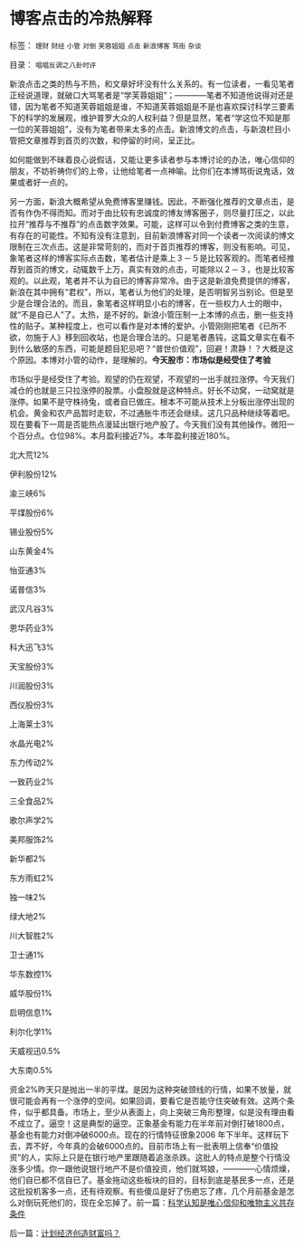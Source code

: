 # 博客点击的冷热解释

标签： `理财` `财经` `小管` `对倒` `芙蓉姐姐` `点击` `新浪博客` `骂街` `杂谈` 

目录： `唱唱反调之八卦时评`

新浪点击之类的热与不热，和文章好坏没有什么关系的。有一位读者，一看见笔者正经说道理，就破口大骂笔者是“学芙蓉姐姐”；————笔者不知道他说得对还是错，因为笔者不知道芙蓉姐姐是谁，不知道芙蓉姐姐是不是也喜欢探讨科学三要素下的科学的发展观，维护普罗大众的人权利益？但是显然，笔者“学这位不知是那一位的芙蓉姐姐”，没有为笔者带来太多的点击。新浪博文的点击，与新浪栏目小管把文章推荐到首页的次数，和停留的时间，呈正比。

如何能做到不昧着良心说假话，又能让更多读者参与本博讨论的办法，唯心信仰的朋友，不妨祈祷你们的上帝，让他给笔者一点神喻。比你们在本博骂街说鬼话，效果或者好一点的。

另一方面，新浪大概希望从免费博客里赚钱。因此，不断强化推荐的文章点击，是否有作伪不得而知。而对于由比较有忠诚度的博友博客圈子，则尽量打压之，以此拉开“推荐与不推荐”的点击数字效果。可能，这样可以令到付费博客之类的生意，有存在的可能性。不知有没有注意到，目前新浪博客对同一个读者一次阅读的博文限制在三次点击。这是非常苛刻的，而对于首页推荐的博客，则没有影响。可见，象笔者这样的博客实际点击数，笔者估计是乘上３－５是比较客观的。而笔者经推荐到首页的博文，动辄数千上万，真实有效的点击，可能除以２－３，也是比较客观的。以此观，笔者并不认为自已的博客非常冷。由于这是新浪免费提供的博客，新浪在其中拥有“君权”，所以，笔者认为他们的处理，是否明智另当别论。但是至少是合理合法的。而且，象笔者这样明显小右的博客，在一些权力人士的眼中，就“不是自已人”了。太热，是不好的。新浪小管压制一上本博的点击，删一些支持性的贴子。某种程度上，也可以看作是对本博的爱护。小管刚刚把笔者《已所不欲，勿施于人》移到回收站，也是合理合法的。只是笔者愚钝，这篇文章实在看不到什么敏感的东西，可能是题目犯忌吧？“普世价值观”，回避！肃静！？大概是这个原因。本博对小管的动作，是理解的。**今天股市：市场似是经受住了考验**

市场似乎是经受住了考验。观望的仍在观望，不观望的一出手就拉涨停。今天我们减仓的也就是三只拉涨停的股票。小盘股就是这种特点。好长不动窝，一动窝就是涨停。如果不是守株待兔，或者自已做庄。根本不可能从技术上分板出涨停出现的机会。黄金和农产品暂时走软，不过通胀牛市还会继续。这几只品种继续等着吧。现在要看下一周是否能热点漫延出银行地产股了。今天我们没有其他操作。微阳一个百分点。仓位98%。本月盈利接近7%。本年盈利接近180%。

北大荒12%

伊利股份12%

渝三峡6%

平煤股份6%

锡业股份5%

山东黄金4%

怡亚通3%

诺普信3%

武汉凡谷3%

恩华药业3%

科大迅飞3%

天宝股份3%

川润股份3%

西仪股份3%

上海莱士3%

水晶光电2%

东力传动2%

一致药业2%

三全食品2%

歌尔声学2%

美邦服饰2%

新华都2%

东方雨虹2%

独一味2%

绿大地2%

川大智胜2%

卫士通1%

华东数控1%

威华股份1%

启明信息1%

利尔化学1%

天威视迅0.5%

大东南0.5%

资金2%昨天只是抛出一半的平煤。是因为这种突破颈线的行情，如果不放量，就很可能会再有一个涨停的空间。如果回调，要看它是否能守住突破有效。这两个条件，似乎都具备。市场上，至少从表面上，向上突破三角形整理，似是没有理由看不成立了。逼空！这是典型的逼空。正象基金有能力在半年前对倒打破1800点，基金也有能力对倒冲破6000点。现在的行情特征很象2006
年下半年。这样玩下去，弄不好，今年真的会破6000点的。目前市场上有一批表明上信奉“价值投资”的人，实际上只是在银行地产里跟随着追涨杀跌。这批人的特点是整个行情没涨多少情。你一跟他说银行地产不是价值投资，他们就骂娘，————心情烦燥，他们自已都不信自已了。基金拖动这些板块的目的，目标到底是基民多一点，还是这批投机客多一点，还有待观察。有些傻瓜是好了伤疤忘了疼，几个月前基金是怎么对倒玩死他们的，现在全忘掉了。前一篇：[科学认知是唯心信仰和唯物主义共存条件](../../../2009/6/19/科学认知是唯心信仰和唯物主义共存条件.md)

后一篇：[计划经济创造财富吗？](../../../2009/6/19/计划经济创造财富吗？.md)